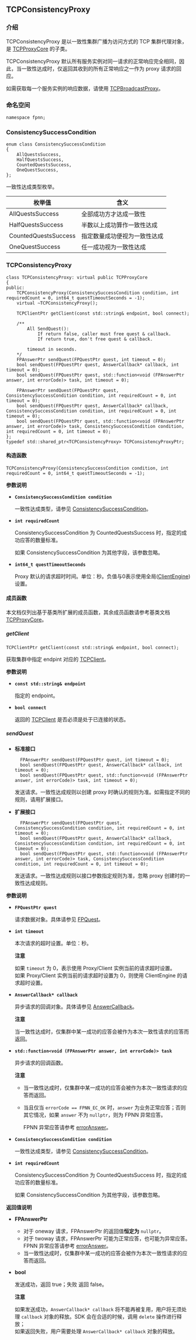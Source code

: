 ## TCPConsistencyProxy

### 介绍

TCPConsistencyProxy 是以一致性集群广播为访问方式的 TCP 集群代理对象，是 [TCPProxyCore](TCPProxyCore.md) 的子类。

TCPConsistencyProxy 默认所有服务实例对同一请求的正常响应完全相同，因此，当一致性达成时，仅返回其收到的所有正常响应之一作为 proxy 请求的回应。

如需获取每一个服务实例的响应数据，请使用 [TCPBroadcastProxy](TCPBroadcastProxy.md)。

### 命名空间

	namespace fpnn;

### ConsistencySuccessCondition

	enum class ConsistencySuccessCondition
	{
		AllQuestsSuccess,
		HalfQuestsSuccess,
		CountedQuestsSuccess,
		OneQuestSuccess,
	};

一致性达成类型枚举。

| 枚举值 | 含义 |
|-------|-----|
| AllQuestsSuccess | 全部成功方才达成一致性 |
| HalfQuestsSuccess | 半数以上成功算作一致性达成 |
| CountedQuestsSuccess | 指定数量成功便视为一致性达成 |
| OneQuestSuccess | 任一成功视为一致性达成 |

### TCPConsistencyProxy

	class TCPConsistencyProxy: virtual public TCPProxyCore
	{
	public:
		TCPConsistencyProxy(ConsistencySuccessCondition condition, int requiredCount = 0, int64_t questTimeoutSeconds = -1);
		virtual ~TCPConsistencyProxy();

		TCPClientPtr getClient(const std::string& endpoint, bool connect);

		/**
			All SendQuest():
				If return false, caller must free quest & callback.
				If return true, don't free quest & callback.

			timeout in seconds.
		*/
		FPAnswerPtr sendQuest(FPQuestPtr quest, int timeout = 0);
		bool sendQuest(FPQuestPtr quest, AnswerCallback* callback, int timeout = 0);
		bool sendQuest(FPQuestPtr quest, std::function<void (FPAnswerPtr answer, int errorCode)> task, int timeout = 0);

		FPAnswerPtr sendQuest(FPQuestPtr quest, ConsistencySuccessCondition condition, int requiredCount = 0, int timeout = 0);
		bool sendQuest(FPQuestPtr quest, AnswerCallback* callback, ConsistencySuccessCondition condition, int requiredCount = 0, int timeout = 0);
		bool sendQuest(FPQuestPtr quest, std::function<void (FPAnswerPtr answer, int errorCode)> task, ConsistencySuccessCondition condition, int requiredCount = 0, int timeout = 0);
	};
	typedef std::shared_ptr<TCPConsistencyProxy> TCPConsistencyProxyPtr;

#### 构造函数

	TCPConsistencyProxy(ConsistencySuccessCondition condition, int requiredCount = 0, int64_t questTimeoutSeconds = -1);

**参数说明**

* **`ConsistencySuccessCondition condition`**

	一致性达成类型，请参见 [ConsistencySuccessCondition](#ConsistencySuccessCondition)。

* **`int requiredCount`**

	ConsistencySuccessCondition 为 CountedQuestsSuccess 时，指定的成功应答的数量标准。

	如果 ConsistencySuccessCondition 为其他字段，该参数忽略。

* **`int64_t questTimeoutSeconds`**

	Proxy 默认的请求超时时间。单位：秒。负值与0表示使用全局([ClientEngine](../core/ClientEngine.md))设置。

#### 成员函数

本文档仅列出基于基类所扩展的成员函数，其余成员函数请参考基类文档 [TCPProxyCore](TCPProxyCore.md)。

##### getClient

	TCPClientPtr getClient(const std::string& endpoint, bool connect);

获取集群中指定 endpint 对应的 [TCPClient](../core/TCPClient.md)。

**参数说明**

* **`const std::string& endpoint`**

	指定的 endpoint。

* **`bool connect`**

	返回的 [TCPClient](../core/TCPClient.md) 是否必须是处于已连接的状态。

##### sendQuest

* **标准接口**

		FPAnswerPtr sendQuest(FPQuestPtr quest, int timeout = 0);
		bool sendQuest(FPQuestPtr quest, AnswerCallback* callback, int timeout = 0);
		bool sendQuest(FPQuestPtr quest, std::function<void (FPAnswerPtr answer, int errorCode)> task, int timeout = 0);

	发送请求。一致性达成规则以创建 proxy 时确认的规则为准。如需指定不同的规则，请用扩展接口。

* **扩展接口**

		FPAnswerPtr sendQuest(FPQuestPtr quest, ConsistencySuccessCondition condition, int requiredCount = 0, int timeout = 0);
		bool sendQuest(FPQuestPtr quest, AnswerCallback* callback, ConsistencySuccessCondition condition, int requiredCount = 0, int timeout = 0);
		bool sendQuest(FPQuestPtr quest, std::function<void (FPAnswerPtr answer, int errorCode)> task, ConsistencySuccessCondition condition, int requiredCount = 0, int timeout = 0);

	发送请求。一致性达成规则以接口参数指定规则为准，忽略 proxy 创建时的一致性达成规则。

**参数说明**

* **`FPQuestPtr quest`**

	请求数据对象。具体请参见 [FPQuest](../proto/FPQuest.md)。

* **`int timeout`**

	本次请求的超时设置。单位：秒。

	**注意**

	如果 `timeout` 为 0，表示使用 Proxy/Client 实例当前的请求超时设置。  
	如果 Proxy/Client 实例当前的请求超时设置为 0，则使用 ClientEngine 的请求超时设置。

* **`AnswerCallback* callback`**

	异步请求的回调对象。具体请参见 [AnswerCallback](../core/AnswerCallback.md)。

	**注意**

	当一致性达成时，仅集群中某一成功的应答会被作为本次一致性请求的应答而返回。

* **`std::function<void (FPAnswerPtr answer, int errorCode)> task`**

	异步请求的回调函数。

	**注意**

	+ 当一致性达成时，仅集群中某一成功的应答会被作为本次一致性请求的应答而返回。
	+ 当且仅当 `errorCode == FPNN_EC_OK` 时，`answer` 为业务正常应答；否则其它情况，如果 `answer` 不为 `nullptr`，则为 FPNN 异常应答。

		FPNN 异常应答请参考 [errorAnswer](../proto/FPWriter.md#errorAnswer)。

* **`ConsistencySuccessCondition condition`**

	一致性达成类型，请参见 [ConsistencySuccessCondition](#ConsistencySuccessCondition)。

* **`int requiredCount`**

	ConsistencySuccessCondition 为 CountedQuestsSuccess 时，指定的成功应答的数量标准。

	如果 ConsistencySuccessCondition 为其他字段，该参数忽略。

**返回值说明**

* **FPAnswerPtr**

	+ 对于 oneway 请求，FPAnswerPtr 的返回值**恒定为** `nullptr`。
	+ 对于 twoway 请求，FPAnswerPtr 可能为正常应答，也可能为异常应答。FPNN 异常应答请参考 [errorAnswer](../proto/FPWriter.md#errorAnswer)。
	+ 当一致性达成时，仅集群中某一成功的应答会被作为本次一致性请求的应答而返回。

* **bool**

	发送成功，返回 true；失败 返回 false。

	**注意**

	如果发送成功，`AnswerCallback* callback` 将不能再被复用，用户将无须处理 `callback` 对象的释放。SDK 会在合适的时候，调用 `delete` 操作进行释放；  
	如果返回失败，用户需要处理 `AnswerCallback* callback` 对象的释放。
